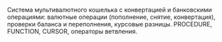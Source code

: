Система мультивалютного кошелька с конвертацией и банковскими операциями: валютные операции (пополнение, снятие, конвертация), проверки баланса и переполнения, курсовые разницы.
PROCEDURE, FUNCTION, CURSOR, операторы ветвления.